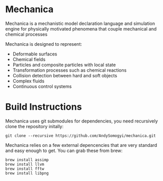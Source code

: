 # Mechanica

Mechanica is a mechanistic model declaration language and simulation engine for physically motivated phenomena that couple mechanical and chemical processes

Mechanica is designed to represent:

* Deformable surfaces
* Chemical fields
* Particles and composite particles with local state
* Transformation processes such as chemical reactions
* Collision detection between hard and soft objects
* Complex fluids
* Continuous control systems

# Build Instructions

Mechanica uses git submodules for dependencies, you need recursively clone the repository initally: 

```
git clone --recursive https://github.com/AndySomogyi/mechanica.git
```

Mechanica relies on a few external depencencies that are very standard and easy enough to get. You can grab these from brew:

```
brew install assimp
brew install llvm
brew install fftw
brew install libpng
```

